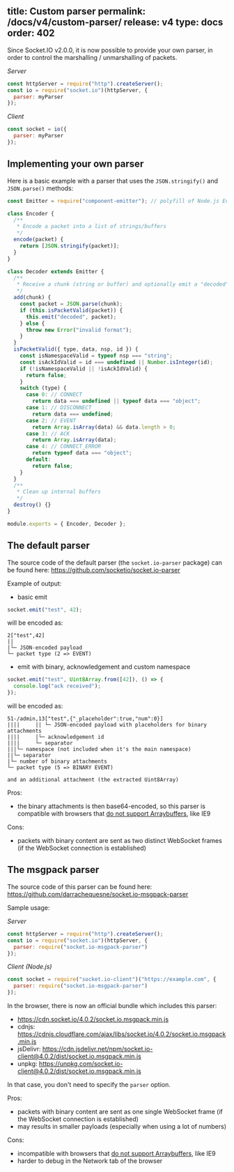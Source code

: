 title: Custom parser
permalink: /docs/v4/custom-parser/
release: v4
type: docs
order: 402
---

Since Socket.IO v2.0.0, it is now possible to provide your own parser, in order to control the marshalling / unmarshalling of packets.

*Server*

```js
const httpServer = require("http").createServer();
const io = require("socket.io")(httpServer, {
  parser: myParser
});
```

*Client*

```js
const socket = io({
  parser: myParser
});
```

## Implementing your own parser

Here is a basic example with a parser that uses the `JSON.stringify()` and `JSON.parse()` methods:

```js
const Emitter = require("component-emitter"); // polyfill of Node.js EventEmitter in the browser 

class Encoder {
  /**
   * Encode a packet into a list of strings/buffers
   */
  encode(packet) {
    return [JSON.stringify(packet)];
  }
}

class Decoder extends Emitter {
  /**
   * Receive a chunk (string or buffer) and optionally emit a "decoded" event with the reconstructed packet
   */
  add(chunk) {
    const packet = JSON.parse(chunk);
    if (this.isPacketValid(packet)) {
      this.emit("decoded", packet);
    } else {
      throw new Error("invalid format");
    }
  }
  isPacketValid({ type, data, nsp, id }) {
    const isNamespaceValid = typeof nsp === "string";
    const isAckIdValid = id === undefined || Number.isInteger(id);
    if (!isNamespaceValid || !isAckIdValid) {
      return false;
    }
    switch (type) {
      case 0: // CONNECT
        return data === undefined || typeof data === "object";
      case 1: // DISCONNECT
        return data === undefined;
      case 2: // EVENT
        return Array.isArray(data) && data.length > 0;
      case 3: // ACK
        return Array.isArray(data);
      case 4: // CONNECT_ERROR
        return typeof data === "object";
      default:
        return false;
    }
  }
  /**
   * Clean up internal buffers
   */
  destroy() {}
}

module.exports = { Encoder, Decoder };
```

## The default parser

The source code of the default parser (the `socket.io-parser` package) can be found here: https://github.com/socketio/socket.io-parser

Example of output:

- basic emit

```js
socket.emit("test", 42);
```

will be encoded as:

```
2["test",42]
||
|└─ JSON-encoded payload
└─ packet type (2 => EVENT)
```

- emit with binary, acknowledgement and custom namespace

```js
socket.emit("test", Uint8Array.from([42]), () => {
  console.log("ack received");
});
```

will be encoded as:

```
51-/admin,13["test",{"_placeholder":true,"num":0}]
||||     || └─ JSON-encoded payload with placeholders for binary attachments
||||     |└─ acknowledgement id
||||     └─ separator
|||└─ namespace (not included when it's the main namespace)
||└─ separator
|└─ number of binary attachments
└─ packet type (5 => BINARY EVENT)

and an additional attachment (the extracted Uint8Array)
```

Pros:

- the binary attachments is then base64-encoded, so this parser is compatible with browsers that [do not support Arraybuffers](https://caniuse.com/mdn-javascript_builtins_arraybuffer), like IE9

Cons:

- packets with binary content are sent as two distinct WebSocket frames (if the WebSocket connection is established)

## The msgpack parser

The source code of this parser can be found here: https://github.com/darrachequesne/socket.io-msgpack-parser

Sample usage:

*Server*

```js
const httpServer = require("http").createServer();
const io = require("socket.io")(httpServer, {
  parser: require("socket.io-msgpack-parser")
});
```

*Client (Node.js)*

```js
const socket = require("socket.io-client")("https://example.com", {
  parser: require("socket.io-msgpack-parser")
});
```

In the browser, there is now an official bundle which includes this parser:

- https://cdn.socket.io/4.0.2/socket.io.msgpack.min.js
- cdnjs: https://cdnjs.cloudflare.com/ajax/libs/socket.io/4.0.2/socket.io.msgpack.min.js
- jsDelivr: https://cdn.jsdelivr.net/npm/socket.io-client@4.0.2/dist/socket.io.msgpack.min.js
- unpkg: https://unpkg.com/socket.io-client@4.0.2/dist/socket.io.msgpack.min.js

In that case, you don't need to specify the `parser` option.

Pros:

- packets with binary content are sent as one single WebSocket frame (if the WebSocket connection is established)
- may results in smaller payloads (especially when using a lot of numbers)

Cons:

- incompatible with browsers that [do not support Arraybuffers](https://caniuse.com/mdn-javascript_builtins_arraybuffer), like IE9
- harder to debug in the Network tab of the browser
